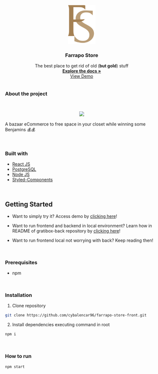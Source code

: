 <br />
<p align="center">
  <a href="/">
    <img src="https://github.com/cybalencar96/farrapo-store-front/blob/main/public/farrapo-logo.png?raw=true" alt="Logo" width="90px" height="auto">
  </a>

<h3 align="center">Farrapo Store</h3>

  <p align="center">
    The best place to get rid of old (<strong>but gold</strong>) stuff
    <br />
    <a href="https://github.com/cybalencar96/farrapo-store-back"><strong>Explore the docs »</strong></a>
    <br />
    <a href="https://farrapo-store-front-git-main-cybalencar96.vercel.app/">View Demo</a>
    <br />
  </p>
</p>

#

### **About the project**

<br />
<p align="center">
<img src="https://github.com/cybalencar96/farrapo-store-front/blob/main/public/farrapo-gif.gif?raw=true" width="600px">
<p>

A bazaar eCommerce to free space in your closet while winning some Benjamins 💰💰

<br />

### **Built with**

- [React JS](https://reactjs.org/)
- [PostgreSQL](https://www.postgresql.org/)
- [Node JS](https://nodejs.org/en/)
- [Styled-Components](https://styled-components.com/)

 <br />

## **Getting Started**

- Want to simply try it? Access demo by [clicking here](https://farrapo-store-front-git-main-cybalencar96.vercel.app/)!

- Want to run frontend and backend in local environment? Learn how in README of gratibox-back repository by [clicking here](https://github.com/cybalencar96/farrapo-store-back)!

- Want to run frontend local not worrying with back? Keep reading then!

<br />

### **Prerequisites**

- npm

<br />

### **Installation**

1. Clone repository

```sh
git clone https://github.com/cybalencar96/farrapo-store-front.git
```

2. Install dependencies executing command in root

```sh
npm i
```

<br />

### **How to run**

```sh
npm start
```
